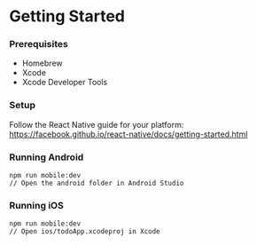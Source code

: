 # Getting Started

### Prerequisites
- Homebrew
- Xcode
- Xcode Developer Tools

### Setup
Follow the React Native guide for your platform:
https://facebook.github.io/react-native/docs/getting-started.html

### Running Android
```
npm run mobile:dev
// Open the android folder in Android Studio
```

### Running iOS
```
npm run mobile:dev
// Open ios/todoApp.xcodeproj in Xcode
```
